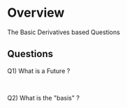 
# Overview 

The Basic Derivatives based Questions 

## Questions 

Q1) What is a Future ? 

<br/>

Q2) What is the "basis" ? 










